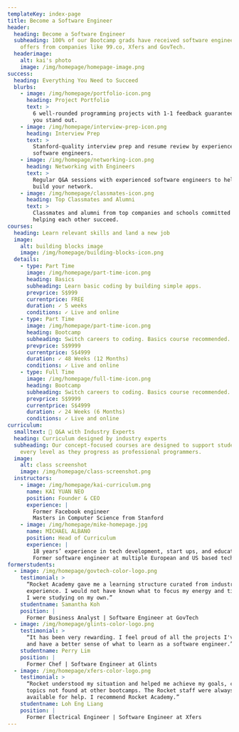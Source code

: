 ```yaml
---
templateKey: index-page
title: Become a Software Engineer
header:
  heading: Become a Software Engineer
  subheading: 100% of our Bootcamp grads have received software engineering
    offers from companies like 99.co, Xfers and GovTech.
  headerimage:
    alt: kai's photo
    image: /img/homepage/homepage-image.png
success:
  heading: Everything You Need to Succeed
  blurbs:
    - image: /img/homepage/portfolio-icon.png
      heading: Project Portfolio
      text: >
        6 well-rounded programming projects with 1-1 feedback guaranteed to help
        you stand out.
    - image: /img/homepage/interview-prep-icon.png
      heading: Interview Prep
      text: >
        Stanford-quality interview prep and resume review by experienced
        software engineers.
    - image: /img/homepage/networking-icon.png
      heading: Networking with Engineers
      text: >
        Regular Q&A sessions with experienced software engineers to help you
        build your network.
    - image: /img/homepage/classmates-icon.png
      heading: Top Classmates and Alumni
      text: >
        Classmates and alumni from top companies and schools committed to
        helping each other succeed.
courses:
  heading: Learn relevant skills and land a new job
  image:
    alt: building blocks image
    image: /img/homepage/building-blocks-icon.png
  details:
    - type: Part Time
      image: /img/homepage/part-time-icon.png
      heading: Basics
      subheading: Learn basic coding by building simple apps.
      prevprice: S$999
      currentprice: FREE
      duration: ✓ 5 weeks
      conditions: ✓ Live and online
    - type: Part Time
      image: /img/homepage/part-time-icon.png
      heading: Bootcamp
      subheading: Switch careers to coding. Basics course recommended.
      prevprice: S$9999
      currentprice: S$4999
      duration: ✓ 48 Weeks (12 Months)
      conditions: ✓ Live and online
    - type: Full Time
      image: /img/homepage/full-time-icon.png
      heading: Bootcamp
      subheading: Switch careers to coding. Basics course recommended.
      prevprice: S$9999
      currentprice: S$4999
      duration: ✓ 24 Weeks (6 Months)
      conditions: ✓ Live and online
curriculum:
  smalltext: 🚀 Q&A with Industry Experts
  heading: Curriculum designed by industry experts
  subheading: Our concept-focused courses are designed to support students at
    every level as they progress as professional programmers.
  image:
    alt: class screenshot
    image: /img/homepage/class-screenshot.png
  instructors:
    - image: /img/homepage/kai-curriculum.png
      name: KAI YUAN NEO
      position: Founder & CEO
      experience: |
        Former Facebook engineer
        Masters in Computer Science from Stanford
    - image: /img/homepage/mike-homepage.jpg
      name: MICHAEL ALBANO
      position: Head of Curriculum
      experience: |
        18 years’ experience in tech development, start ups, and education
        Former software engineer at multiple European and US based tech firms
formerstudents:
  - image: /img/homepage/govtech-color-logo.png
    testimonial: >
      “Rocket Academy gave me a learning structure curated from industry
      experience. I would not have known what to focus my energy and time on if
      I were studying on my own.”
    studentname: Samantha Koh
    position: |
      Former Business Analyst | Software Engineer at GovTech
  - image: /img/homepage/glints-color-logo.png
    testimonial: >
      “It has been very rewarding. I feel proud of all the projects I've done
      and have a better sense of what to learn as a software engineer.”
    studentname: Perry Lim
    position: |
      Former Chef | Software Engineer at Glints
  - image: /img/homepage/xfers-color-logo.png
    testimonial: >
      “Rocket understood my situation and helped me achieve my goals, covering
      topics not found at other bootcamps. The Rocket staff were always
      available for help. I recommend Rocket Academy.”
    studentname: Loh Eng Liang
    position: |
      Former Electrical Engineer | Software Engineer at Xfers
---
```

